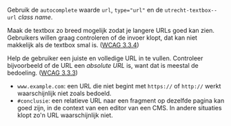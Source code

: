 <!-- @license CC0-1.0 -->
<!-- markdownlint-disable MD041 -->

Gebruik de `autocomplete` waarde `url`, `type="url"` en de `utrecht-textbox--url` _class name_.

Maak de textbox zo breed mogelijk zodat je langere URLs goed kan zien. Gebruikers willen graag controleren of de invoer klopt, dat kan niet makkelijk als de textbox smal is. ([WCAG 3.3.4](https://www.w3.org/TR/WCAG21/#error-prevention-legal-financial-data))

Help de gebruiker een juiste en volledige URL in te vullen. Controleer bijvoorbeeld of de URL een _absolute URL_ is, want dat is meestal de bedoeling. ([WCAG 3.3.3](https://www.w3.org/TR/WCAG21/#error-suggestion))

- `www.example.com`: een URL die niet begint met `https://` of `http://` werkt waarschijnlijk niet zoals bedoeld.
- `#conclusie`: een relatieve URL naar een fragment op dezelfde pagina kan goed zijn, in de context van een editor van een CMS. In andere situaties klopt zo'n URL waarschijnlijk niet.
